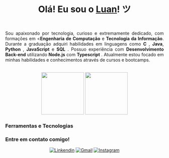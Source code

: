 <div>
  <h1 align="center">Olá! Eu sou o <a href="https://www.linkedin.com/in/luangdantas/" target="_blank">Luan</a>! ツ</h1><br>
</div>
<div>
  
</div>
  <p align="justify">Sou apaixonado por tecnologia, curioso e extremamente dedicado, com formações em <<strong>Engenharia de Computação</strong> e <strong>Tecnologia da Informação</strong>. Durante a graduação adquiri habilidades em linguagens como <strong>C</strong> , <strong>Java</strong>, <strong>Python</strong> , <strong>JavaScript</strong> e <strong>SQL</strong> . Possuo experiência com <strong>Desenvolvimento Back-end</strong> utilizando <strong>Node.js</strong> com <strong>Typescript</strong> . Atualmente estou focado em minhas habilidades e conhecimentos através de cursos e bootcamps.</p>
  <br>
  <div align="center">
    <img height="135em" src="https://github-readme-stats.vercel.app/api?username=LuanGDantas&show_icons=true&theme=github_dark&include_all_commits=true&count_private=true"/>
    <img height="135em" src="https://github-readme-stats.vercel.app/api/top-langs/?username=LuanGDantas&layout=compact&langs_count=10&theme=github_dark"/>
  </div>
<div>

<div>
  <h3>Ferramentas e Tecnologias</h3>
  <div align="center">

  <div>
</div>
  
</div>
  <h3>Entre em contato comigo!</h3>
  <div align="center"> 
    <a href="https://www.linkedin.com/in/luangdantas/" target="_blank"><img alt="Linkendin" src="https://img.shields.io/badge/LinkedIn-0077B5?style=for-the-badge&logo=linkedin&logoColor=white"></img></a>
    <a href="mailto:guilherme.luan2012@gmail.com" target="_blank"><img alt="Gmail" src="https://img.shields.io/badge/Gmail-D14836?style=for-the-badge&logo=gmail&logoColor=white"></img></a>
    <a href="https://www.instagram.com/luangdantas" target="_blank"><img alt="Instagram" src="https://img.shields.io/badge/Instagram-E4405F?style=for-the-badge&logo=instagram&logoColor=white"></img></a>
  </div>
</div>
<!--
**LuanGDantas/LuanGDantas** is a ✨ _special_ ✨ repository because its `README.md` (this file) appears on your GitHub profile.

Here are some ideas to get you started:

- 🔭 I’m currently working on ...
- 🌱 I’m currently learning ...
- 👯 I’m looking to collaborate on ...
- 🤔 I’m looking for help with ...
- 💬 Ask me about ...
- 📫 How to reach me: ...
- 😄 Pronouns: ...
- ⚡ Fun fact: ...
-->
